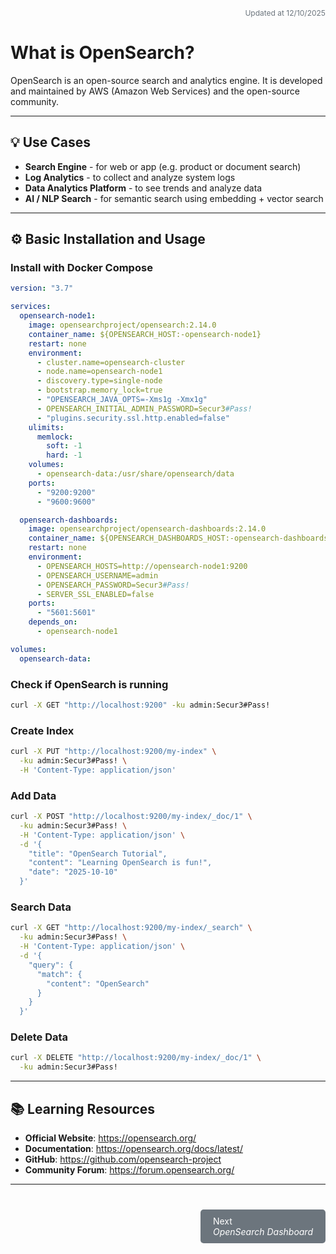 <div style="text-align: right; color: #6c757d; font-size: 12px; margin-bottom: 20px;">
Updated at 12/10/2025
</div>

# What is OpenSearch?

OpenSearch is an open-source search and analytics engine. It is developed and maintained by AWS (Amazon Web Services) and the open-source community.

--------------------------------------------------------------------------------

## 💡 Use Cases

- **Search Engine** - for web or app (e.g. product or document search)
- **Log Analytics** - to collect and analyze system logs
- **Data Analytics Platform** - to see trends and analyze data
- **AI / NLP Search** - for semantic search using embedding + vector search

--------------------------------------------------------------------------------

## ⚙️ Basic Installation and Usage

### Install with Docker Compose

```yaml
version: "3.7"

services:
  opensearch-node1:
    image: opensearchproject/opensearch:2.14.0
    container_name: ${OPENSEARCH_HOST:-opensearch-node1}
    restart: none
    environment:
      - cluster.name=opensearch-cluster
      - node.name=opensearch-node1
      - discovery.type=single-node
      - bootstrap.memory_lock=true
      - "OPENSEARCH_JAVA_OPTS=-Xms1g -Xmx1g"
      - OPENSEARCH_INITIAL_ADMIN_PASSWORD=Secur3#Pass!
      - "plugins.security.ssl.http.enabled=false"
    ulimits:
      memlock:
        soft: -1
        hard: -1
    volumes:
      - opensearch-data:/usr/share/opensearch/data
    ports:
      - "9200:9200"
      - "9600:9600"

  opensearch-dashboards:
    image: opensearchproject/opensearch-dashboards:2.14.0
    container_name: ${OPENSEARCH_DASHBOARDS_HOST:-opensearch-dashboards}
    restart: none
    environment:
      - OPENSEARCH_HOSTS=http://opensearch-node1:9200
      - OPENSEARCH_USERNAME=admin
      - OPENSEARCH_PASSWORD=Secur3#Pass!
      - SERVER_SSL_ENABLED=false
    ports:
      - "5601:5601"
    depends_on:
      - opensearch-node1

volumes:
  opensearch-data:
```

### Check if OpenSearch is running

```bash
curl -X GET "http://localhost:9200" -ku admin:Secur3#Pass!
```

### Create Index

```bash
curl -X PUT "http://localhost:9200/my-index" \
  -ku admin:Secur3#Pass! \
  -H 'Content-Type: application/json'
```

### Add Data

```bash
curl -X POST "http://localhost:9200/my-index/_doc/1" \
  -ku admin:Secur3#Pass! \
  -H 'Content-Type: application/json' \
  -d '{
    "title": "OpenSearch Tutorial",
    "content": "Learning OpenSearch is fun!",
    "date": "2025-10-10"
  }'
```

### Search Data

```bash
curl -X GET "http://localhost:9200/my-index/_search" \
  -ku admin:Secur3#Pass! \
  -H 'Content-Type: application/json' \
  -d '{
    "query": {
      "match": {
        "content": "OpenSearch"
      }
    }
  }'
```

### Delete Data

```bash
curl -X DELETE "http://localhost:9200/my-index/_doc/1" \
  -ku admin:Secur3#Pass!
```

--------------------------------------------------------------------------------

## 📚 Learning Resources

- **Official Website**: <https://opensearch.org/>
- **Documentation**: <https://opensearch.org/docs/latest/>
- **GitHub**: <https://github.com/opensearch-project>
- **Community Forum**: <https://forum.opensearch.org/>

--------------------------------------------------------------------------------

<div style="display: flex; justify-content: end; margin-top: 40px;">
  <a href="#/database/opensearch/opensearch-dashboard" style="padding: 10px 20px; background-color: #6c757d; color: white; text-decoration: none; border-radius: 5px;">
        Next<br>
        <i>OpenSearch Dashboard</i></a>
</div>
